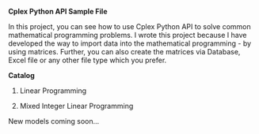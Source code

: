 **Cplex Python API Sample File**

In this project, you can see how to use Cplex Python API to solve common mathematical programming problems. I wrote this project because I have developed the way to import data into the mathematical programming - by using matrices. Further, you can also create the matrices via Database, Excel file or any other file type which you prefer.

**Catalog**

1. Linear Programming

2. Mixed Integer Linear Programming

New models coming soon...